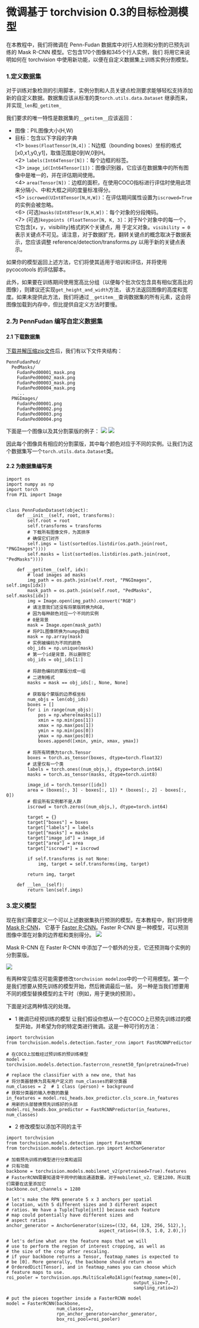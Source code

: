 # 微调基于 torchvision 0.3的目标检测模型
在本教程中，我们将微调在 Penn-Fudan 数据库中对行人检测和分割的已预先训练的 Mask R-CNN 模型。它包含170个图像和345个行人实例，我们
将用它来说明如何在 torchvision 中使用新功能，以便在自定义数据集上训练实例分割模型。

### 1.定义数据集
对于训练对象检测的引用脚本，实例分割和人员关键点检测要求能够轻松支持添加新的自定义数据。数据集应该从标准的类`torch.utils.data.Dataset`
继承而来，并实现`_len`和`_getitem_`

我们要求的唯一特性是数据集的`__getitem__`应该返回：
* 图像：PIL图像大小(H,W)
* 目标：包含以下字段的字典<br/>
        <1> `boxes(FloatTensor[N,4])`：N边框（bounding boxes）坐标的格式[x0,x1,y0,y1]，取值范围是0到W,0到H。<br/>
        <2> `labels(Int64Tensor[N])`：每个边框的标签。<br/>
        <3> `image_id(Int64Tensor[1])`：图像识别器，它应该在数据集中的所有图像中是唯一的，并在评估期间使用。<br/>
        <4> `area(Tensor[N])`：边框的面积，在使用COCO指标进行评估时使用此项来分隔小、中和大框之间的度量标准得分。<br/>
        <5> `iscrowed(UInt8Tensor[N,H,W])`：在评估期间属性设置为`iscrowed=True`的实例会被忽略。<br/>
        <6> (可选)`masks(UInt8Tesor[N,H,W])`：每个对象的分段掩码。<br/>
        <7> (可选)`keypoints (FloatTensor[N, K, 3]`：对于N个对象中的每一个，它包含[x，y，visibility]格式的K个关键点，用
        于定义对象。`visibility = 0`表示关键点不可见。请注意，对于数据扩充，翻转关键点的概念取决于数据表示，您应该调整
        reference/detection/transforms.py 以用于新的关键点表示。<br/>

如果你的模型返回上述方法，它们将使其适用于培训和评估，并将使用 pycocotools 的评估脚本。

此外，如果要在训练期间使用宽高比分组（以便每个批次仅包含具有相似宽高比的图像），则建议还实现`get_height_and_width`方法，
该方法返回图像的高度和宽度。如果未提供此方法，我们将通过`__getitem__`查询数据集的所有元素，这会将图像加载到内存中，但比提供自定义方法时要慢。        

### 2.为 PennFudan 编写自定义数据集
#### 2.1 下载数据集
[下载并解压缩zip文件](https://www.cis.upenn.edu/~jshi/ped_html/PennFudanPed.zip)后，我们有以下文件夹结构：
```buildoutcfg
PennFudanPed/
  PedMasks/
    FudanPed00001_mask.png
    FudanPed00002_mask.png
    FudanPed00003_mask.png
    FudanPed00004_mask.png
    ...
  PNGImages/
    FudanPed00001.png
    FudanPed00002.png
    FudanPed00003.png
    FudanPed00004.png
```
下面是一个图像以及其分割蒙版的例子：
![](image/01.png)
![](image/02.png)

因此每个图像具有相应的分割蒙版，其中每个颜色对应于不同的实例。让我们为这个数据集写一个`torch.utils.data.Dataset`类。

#### 2.2 为数据集编写类
```buildoutcfg
import os
import numpy as np
import torch
from PIL import Image


class PennFudanDataset(object):
    def __init__(self, root, transforms):
        self.root = root
        self.transforms = transforms
        # 下载所有图像文件，为其排序
        # 确保它们对齐
        self.imgs = list(sorted(os.listdir(os.path.join(root, "PNGImages"))))
        self.masks = list(sorted(os.listdir(os.path.join(root, "PedMasks"))))

    def __getitem__(self, idx):
        # load images ad masks
        img_path = os.path.join(self.root, "PNGImages", self.imgs[idx])
        mask_path = os.path.join(self.root, "PedMasks", self.masks[idx])
        img = Image.open(img_path).convert("RGB")
        # 请注意我们还没有将蒙版转换为RGB,
        # 因为每种颜色对应一个不同的实例
        # 0是背景
        mask = Image.open(mask_path)
        # 将PIL图像转换为numpy数组
        mask = np.array(mask)
        # 实例被编码为不同的颜色
        obj_ids = np.unique(mask)
        # 第一个id是背景，所以删除它
        obj_ids = obj_ids[1:]

        # 将颜色编码的蒙版分成一组
        # 二进制格式
        masks = mask == obj_ids[:, None, None]

        # 获取每个蒙版的边界框坐标
        num_objs = len(obj_ids)
        boxes = []
        for i in range(num_objs):
            pos = np.where(masks[i])
            xmin = np.min(pos[1])
            xmax = np.max(pos[1])
            ymin = np.min(pos[0])
            ymax = np.max(pos[0])
            boxes.append([xmin, ymin, xmax, ymax])

        # 将所有转换为torch.Tensor
        boxes = torch.as_tensor(boxes, dtype=torch.float32)
        # 这里仅有一个类
        labels = torch.ones((num_objs,), dtype=torch.int64)
        masks = torch.as_tensor(masks, dtype=torch.uint8)

        image_id = torch.tensor([idx])
        area = (boxes[:, 3] - boxes[:, 1]) * (boxes[:, 2] - boxes[:, 0])
        # 假设所有实例都不是人群
        iscrowd = torch.zeros((num_objs,), dtype=torch.int64)

        target = {}
        target["boxes"] = boxes
        target["labels"] = labels
        target["masks"] = masks
        target["image_id"] = image_id
        target["area"] = area
        target["iscrowd"] = iscrowd

        if self.transforms is not None:
            img, target = self.transforms(img, target)

        return img, target

    def __len__(self):
        return len(self.imgs)
```

### 3.定义模型
现在我们需要定义一个可以上述数据集执行预测的模型。在本教程中，我们将使用 [Mask R-CNN](https://arxiv.org/abs/1703.06870)，
它基于 [Faster R-CNN](https://arxiv.org/abs/1506.01497)。Faster R-CNN 是一种模型，可以预测图像中潜在对象的边界框和类别得分。 
![](image/03.png)

Mask R-CNN 在 Faster R-CNN 中添加了一个额外的分支，它还预测每个实例的分割蒙版。

![](image/04.png)

有两种常见情况可能需要修改`torchvision modelzoo`中的一个可用模型。第一个是我们想要从预先训练的模型开始，然后微调最后一层。
另一种是当我们想要用不同的模型替换模型的主干时（例如，用于更快的预测）。

下面是对这两种情况的处理。
* 1 微调已经预训练的模型
让我们假设你想从一个在COCO上已预先训练过的模型开始，并希望为你的特定类进行微调。这是一种可行的方法：
```buildoutcfg
import torchvision
from torchvision.models.detection.faster_rcnn import FastRCNNPredictor

# 在COCO上加载经过预训练的预训练模型
model = torchvision.models.detection.fasterrcnn_resnet50_fpn(pretrained=True)

# replace the classifier with a new one, that has
# 将分类器替换为具有用户定义的 num_classes的新分类器
num_classes = 2  # 1 class (person) + background
# 获取分类器的输入参数的数量
in_features = model.roi_heads.box_predictor.cls_score.in_features
# 用新的头部替换预先训练好的头部
model.roi_heads.box_predictor = FastRCNNPredictor(in_features, num_classes)
```

* 2 修改模型以添加不同的主干
```buildoutcfg
import torchvision
from torchvision.models.detection import FasterRCNN
from torchvision.models.detection.rpn import AnchorGenerator

# 加载预先训练的模型进行分类和返回
# 只有功能
backbone = torchvision.models.mobilenet_v2(pretrained=True).features
# FasterRCNN需要知道骨干网中的输出通道数量。对于mobilenet_v2，它是1280，所以我们需要在这里添加它
backbone.out_channels = 1280

# let's make the RPN generate 5 x 3 anchors per spatial
# location, with 5 different sizes and 3 different aspect
# ratios. We have a Tuple[Tuple[int]] because each feature
# map could potentially have different sizes and
# aspect ratios
anchor_generator = AnchorGenerator(sizes=((32, 64, 128, 256, 512),),
                                   aspect_ratios=((0.5, 1.0, 2.0),))

# let's define what are the feature maps that we will
# use to perform the region of interest cropping, as well as
# the size of the crop after rescaling.
# if your backbone returns a Tensor, featmap_names is expected to
# be [0]. More generally, the backbone should return an
# OrderedDict[Tensor], and in featmap_names you can choose which
# feature maps to use.
roi_pooler = torchvision.ops.MultiScaleRoIAlign(featmap_names=[0],
                                                output_size=7,
                                                sampling_ratio=2)

# put the pieces together inside a FasterRCNN model
model = FasterRCNN(backbone,
                   num_classes=2,
                   rpn_anchor_generator=anchor_generator,
                   box_roi_pool=roi_pooler)
```
